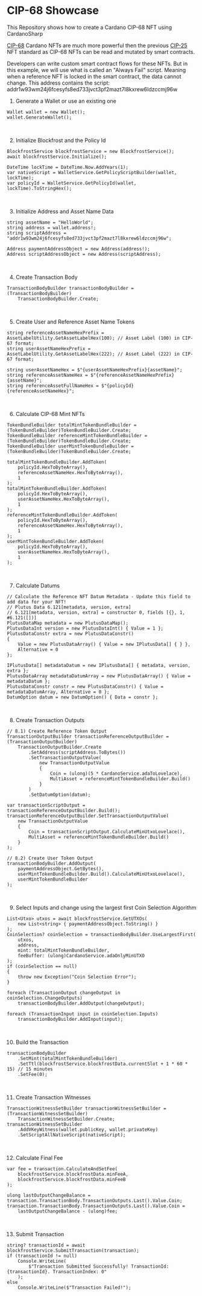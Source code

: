# CIP-68 Showcase
This Repository shows how to create a Cardano CIP-68 NFT using CardanoSharp

[CIP-68](https://cips.cardano.org/cips/cip68/) Cardano NFTs are much more powerful then the previous [CIP-25](https://cips.cardano.org/cips/cip25/) NFT standard as CIP-68 NFTs can be read and mutated by smart contracts.

Developers can write custom smart contract flows for these NFTs. But in this example, we will use what is called an "Always Fail" script. Meaning when a reference NFT is locked in the smart contract, the data cannot change. This address contains the script: addr1w93wm24j6fcesyfs8ed733jvct3pf2mazt7l8kxrew6ldzccmj96w

1) Generate a Wallet or use an existing one
```
Wallet wallet = new Wallet();
wallet.GenerateWallet();
```
<br />

2) Initialize Blockfrost and the Policy Id
```
BlockfrostService blockfrostService = new BlockfrostService();
await blockfrostService.Initialize();

DateTime lockTime = DateTime.Now.AddYears(1);
var nativeScript = WalletService.GetPolicyScriptBuilder(wallet, lockTime);
var policyId = WalletService.GetPolicyId(wallet, lockTime).ToStringHex();
```
<br />

3) Initialize Address and Asset Name Data
```
string assetName = "HelloWorld";
string address = wallet.address!;
string scriptAddress = "addr1w93wm24j6fcesyfs8ed733jvct3pf2mazt7l8kxrew6ldzccmj96w";

Address paymentAddressObject = new Address(address!);
Address scriptAddressObject = new Address(scriptAddress);
```
<br />

4) Create Transaction Body
```
TransactionBodyBuilder transactionBodyBuilder = (TransactionBodyBuilder)
    TransactionBodyBuilder.Create;
```
<br />

5) Create User and Reference Asset Name Tokens
```
string referenceAssetNameHexPrefix = AssetLabelUtility.GetAssetLabelHex(100); // Asset Label (100) in CIP-67 format;
string userAssetNameHexPrefix = AssetLabelUtility.GetAssetLabelHex(222); // Asset Label (222) in CIP-67 format;

string userAssetNameHex = $"{userAssetNameHexPrefix}{assetName}";
string referenceAssetNameHex = $"{referenceAssetNameHexPrefix}{assetName}";
string referenceAssetFullNameHex = $"{policyId}{referenceAssetNameHex}";
```
<br />

6) Calculate CIP-68 Mint NFTs
```
TokenBundleBuilder totalMintTokenBundleBuilder = (TokenBundleBuilder)TokenBundleBuilder.Create;
TokenBundleBuilder referenceMintTokenBundleBuilder = (TokenBundleBuilder)TokenBundleBuilder.Create;
TokenBundleBuilder userMintTokenBundleBuilder = (TokenBundleBuilder)TokenBundleBuilder.Create;

totalMintTokenBundleBuilder.AddToken(
    policyId.HexToByteArray(),
    referenceAssetNameHex.HexToByteArray(),
    1
);
totalMintTokenBundleBuilder.AddToken(
    policyId.HexToByteArray(),
    userAssetNameHex.HexToByteArray(),
    1
);
referenceMintTokenBundleBuilder.AddToken(
    policyId.HexToByteArray(),
    referenceAssetNameHex.HexToByteArray(),
    1
);
userMintTokenBundleBuilder.AddToken(
    policyId.HexToByteArray(),
    userAssetNameHex.HexToByteArray(),
    1
);
```
<br />

7) Calculate Datums
```
// Calculate the Reference NFT Datum Metadata - Update this field to add data for your NFT!
// Plutus Data 6.121[metadata, version, extra]
// 6.121[metadata, version, extra] = constructor 0, fields [{}, 1, #6.121([])]
PlutusDataMap metadata = new PlutusDataMap();
PlutusDataInt version = new PlutusDataInt() { Value = 1 };
PlutusDataConstr extra = new PlutusDataConstr()
{
    Value = new PlutusDataArray() { Value = new IPlutusData[] { } },
    Alternative = 0
};

IPlutusData[] metadataDatum = new IPlutusData[] { metadata, version, extra };
PlutusDataArray metadataDatumArray = new PlutusDataArray() { Value = metadataDatum };
PlutusDataConstr constr = new PlutusDataConstr() { Value = metadataDatumArray, Alternative = 0 };
DatumOption datum = new DatumOption() { Data = constr };
```
<br />

8) Create Transaction Outputs

```
// 8.1) Create Reference Token Output
TransactionOutputBuilder transactionReferenceOutputBuilder = (TransactionOutputBuilder)
    TransactionOutputBuilder.Create
        .SetAddress(scriptAddress.ToBytes())
        .SetTransactionOutputValue(
            new TransactionOutputValue
            {
                Coin = (ulong)(5 * CardanoService.adaToLovelace),
                MultiAsset = referenceMintTokenBundleBuilder.Build()
            }
        )
        .SetDatumOption(datum);

var transactionScriptOutput = transactionReferenceOutputBuilder.Build();
transactionReferenceOutputBuilder.SetTransactionOutputValue(
    new TransactionOutputValue
    {
        Coin = transactionScriptOutput.CalculateMinUtxoLovelace(),
        MultiAsset = referenceMintTokenBundleBuilder.Build()
    }
);

// 8.2) Create User Token Output
transactionBodyBuilder.AddOutput(
    paymentAddressObject.GetBytes(),
    userMintTokenBundleBuilder.Build().CalculateMinUtxoLovelace(),
    userMintTokenBundleBuilder
);
```
<br />

9) Select Inputs and change using the largest first Coin Selection Algorithm
```
List<Utxo> utxos = await blockfrostService.GetUTXOs(
    new List<string> { paymentAddressObject.ToString() }
);
CoinSelection? coinSelection = transactionBodyBuilder.UseLargestFirst(
    utxos,
    address,
    mint: totalMintTokenBundleBuilder,
    feeBuffer: (ulong)CardanoService.adaOnlyMinUTXO
);
if (coinSelection == null)
{
    throw new Exception("Coin Selection Error");
}

foreach (TransactionOutput changeOutput in coinSelection.ChangeOutputs)
    transactionBodyBuilder.AddOutput(changeOutput);

foreach (TransactionInput input in coinSelection.Inputs)
    transactionBodyBuilder.AddInput(input);
```
<br />

10) Build the Transaction
```
transactionBodyBuilder
    .SetMint(totalMintTokenBundleBuilder)
    .SetTtl(blockfrostService.blockfrostData.currentSlot + 1 * 60 * 15) // 15 minutes
    .SetFee(0);
```
<br />

11) Create Transaction Witnesses
```
TransactionWitnessSetBuilder transactionWitnessSetBuilder = (TransactionWitnessSetBuilder)
    TransactionWitnessSetBuilder.Create;
transactionWitnessSetBuilder
    .AddVKeyWitness(wallet.publicKey, wallet.privateKey)
    .SetScriptAllNativeScript(nativeScript);
```
<br />

12) Calculate Final Fee
```
var fee = transaction.CalculateAndSetFee(
    blockfrostService.blockfrostData.minFeeA,
    blockfrostService.blockfrostData.minFeeB
);

ulong lastOutputChangeBalance = transaction.TransactionBody.TransactionOutputs.Last().Value.Coin;
transaction.TransactionBody.TransactionOutputs.Last().Value.Coin =
    lastOutputChangeBalance - (ulong)fee;
```
<br />

13) Submit Transaction
```
string? transactionId = await blockfrostService.SubmitTransaction(transaction);
if (transactionId != null)
    Console.WriteLine(
        $"Transaction Submitted Successfully! TransactionId: {transactionId}. TransactionIndex: 0"
    );
else
    Console.WriteLine($"Transaction Failed!");
```
<br />
